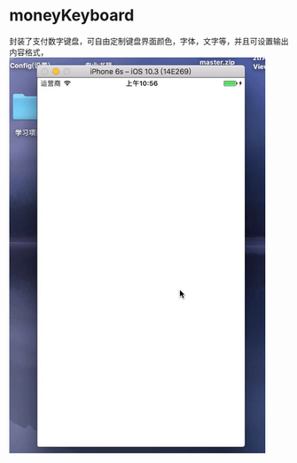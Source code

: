 # moneyKeyboard
封装了支付数字键盘，可自由定制键盘界面颜色，字体，文字等，并且可设置输出内容格式，
![image](https://github.com/baoyanlong/moneyKeyboard/blob/master/paykeyboard.gif)

